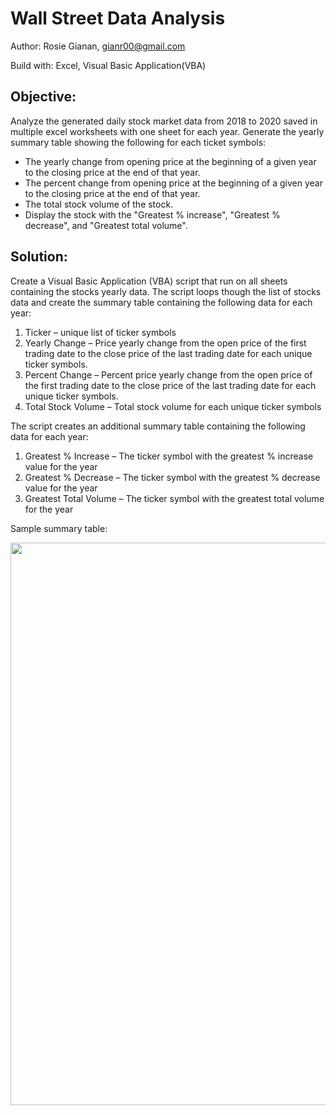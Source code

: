 # Wall Street Data Analysis
Author: Rosie Gianan, gianr00@gmail.com

Build with: Excel, Visual Basic Application(VBA) 

## Objective:
Analyze the generated daily stock market data from 2018 to 2020 saved in multiple excel worksheets with one sheet for each year. Generate the yearly summary table showing the following for each ticket symbols:
- The yearly change from opening price at the beginning of a given year to the closing price at the end of that year.
- The percent change from opening price at the beginning of a given year to the closing price at the end of that year.
- The total stock volume of the stock.
- Display the stock with the "Greatest % increase", "Greatest % decrease", and "Greatest total volume". 

## Solution:
Create a Visual Basic Application (VBA) script that run on all sheets containing the stocks yearly data. The script loops though the list of stocks data and create the summary table containing the following data for each year:
1. Ticker – unique list of ticker symbols
2. Yearly Change – Price yearly change from the open price of the first trading date to the close price of the last trading date for each unique ticker symbols. 
3. Percent Change – Percent price yearly change from the open price of the first trading date to the close price of the last trading date for each unique ticker symbols. 
4. Total Stock Volume – Total stock volume for each unique ticker symbols

The script creates an additional summary table containing the following data for each year:
1. Greatest % Increase – The ticker symbol with the greatest % increase value for the year 
2. Greatest % Decrease – The ticker symbol with the greatest % decrease value for the year
3. Greatest Total Volume – The ticker symbol with the greatest total volume for the year

Sample summary table:  

<img src="2020_Summary.png" width="900"> 


